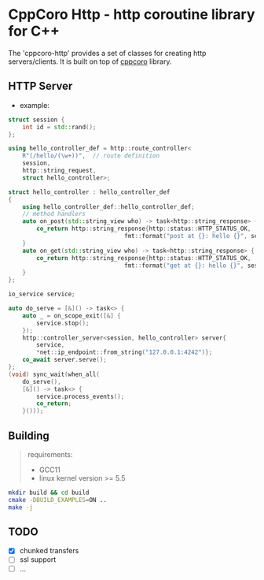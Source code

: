 # CppCoro Http - http coroutine library for C++

The 'cppcoro-http' provides a set of classes for creating http servers/clients.
It is built on top of [cppcoro](https://github.com/lewissbaker/cppcoro) library.

## HTTP Server

- example:

```c++
struct session {
    int id = std::rand();
};

using hello_controller_def = http::route_controller<
    R"(/hello/(\w+))",  // route definition
    session,
    http::string_request,
    struct hello_controller>;

struct hello_controller : hello_controller_def
{
    using hello_controller_def::hello_controller_def;
    // method handlers
    auto on_post(std::string_view who) -> task<http::string_response> {
        co_return http::string_response{http::status::HTTP_STATUS_OK,
                                 fmt::format("post at {}: hello {}", session().id, who)};
    }
    auto on_get(std::string_view who) -> task<http::string_response> {
        co_return http::string_response{http::status::HTTP_STATUS_OK,
                                 fmt::format("get at {}: hello {}", session().id, who)};
    }
};

io_service service;

auto do_serve = [&]() -> task<> {
    auto _ = on_scope_exit([&] {
        service.stop();
    });
    http::controller_server<session, hello_controller> server{
        service,
        *net::ip_endpoint::from_string("127.0.0.1:4242")};
    co_await server.serve();
};
(void) sync_wait(when_all(
    do_serve(),
    [&]() -> task<> {
        service.process_events();
        co_return;
    }()));
```

## Building

> requirements:
> - GCC11
> - linux kernel version >= 5.5

```bash
mkdir build && cd build
cmake -DBUILD_EXAMPLES=ON ..
make -j
```

## TODO

- [x] chunked transfers
- [ ] ssl support
- [ ] ...
